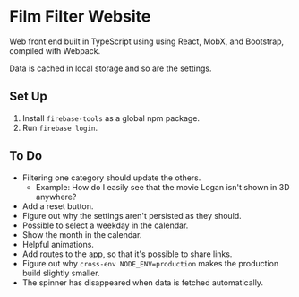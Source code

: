 # Film Filter Website

Web front end built in TypeScript using using React, MobX, and Bootstrap, compiled with Webpack.

Data is cached in local storage and so are the settings.

## Set Up

1. Install `firebase-tools` as a global npm package.
1. Run `firebase login`.

## To Do

* Filtering one category should update the others.
  * Example: How do I easily see that the movie Logan isn't shown in 3D anywhere?
* Add a reset button.
* Figure out why the settings aren't persisted as they should.
* Possible to select a weekday in the calendar.
* Show the month in the calendar.
* Helpful animations.
* Add routes to the app, so that it's possible to share links.
* Figure out why `cross-env NODE_ENV=production` makes the production build slightly smaller.
* The spinner has disappeared when data is fetched automatically.